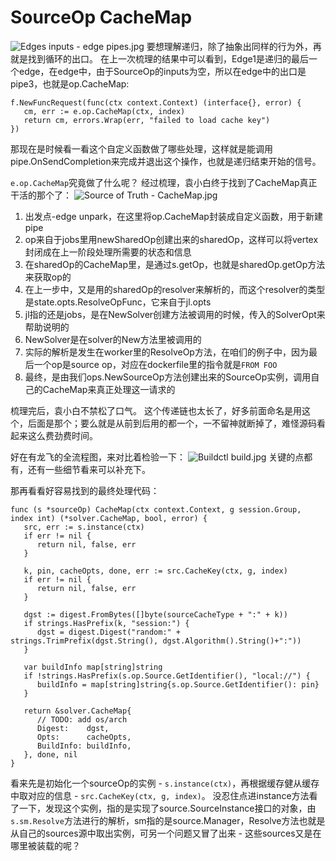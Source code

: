 # SourceOp CacheMap

![Edges inputs - edge pipes.jpg](https://p3-juejin.byteimg.com/tos-cn-i-k3u1fbpfcp/79d721bfe25541babceaf284b3a9c505~tplv-k3u1fbpfcp-watermark.image?)
要想理解递归，除了抽象出同样的行为外，再就是找到循环的出口。
在上一次梳理的结果中可以看到，Edge1是递归的最后一个edge，在edge中，由于SourceOp的inputs为空，所以在edge中的出口是pipe3，也就是op.CacheMap:
```golang
f.NewFuncRequest(func(ctx context.Context) (interface{}, error) {
   cm, err := e.op.CacheMap(ctx, index)
   return cm, errors.Wrap(err, "failed to load cache key")
})
```

那现在是时候看一看这个自定义函数做了哪些处理，这样就是能调用pipe.OnSendCompletion来完成并退出这个操作，也就是递归结束开始的信号。

`e.op.CacheMap`究竟做了什么呢？
经过梳理，袁小白终于找到了CacheMap真正干活的那个了：
![Source of Truth - CacheMap.jpg](https://p6-juejin.byteimg.com/tos-cn-i-k3u1fbpfcp/5c688cbdebd04160b8888004b26738af~tplv-k3u1fbpfcp-watermark.image?)

1. 出发点-edge unpark，在这里将op.CacheMap封装成自定义函数，用于新建pipe
2. op来自于jobs里用newSharedOp创建出来的sharedOp，这样可以将vertex封闭成在上一阶段处理所需要的状态和信息
3. 在sharedOp的CacheMap里，是通过s.getOp，也就是sharedOp.getOp方法来获取op的
4. 在上一步中，又是用的sharedOp的resolver来解析的，而这个resolver的类型是state.opts.ResolveOpFunc，它来自于jl.opts
5. jl指的还是jobs，是在NewSolver创建方法被调用的时候，传入的SolverOpt来帮助说明的
6. NewSolver是在solver的New方法里被调用的
7. 实际的解析是发生在worker里的ResolveOp方法，在咱们的例子中，因为最后一个op是source op，对应在dockerfile里的指令就是`FROM FOO`
8. 最终，是由我们ops.NewSourceOp方法创建出来的SourceOp实例，调用自己的CacheMap来真正处理这一请求的

梳理完后，袁小白不禁松了口气。
这个传递链也太长了，好多前面命名是用这个，后面是那个；要么就是从前到后用的都一个，一不留神就断掉了，难怪源码看起来这么费劲费时间。

好在有龙飞的全流程图，来对比着检验一下：
![Buildctl build.jpg](https://p9-juejin.byteimg.com/tos-cn-i-k3u1fbpfcp/2486b86b483a4242b6cf4f01cc341b4b~tplv-k3u1fbpfcp-watermark.image?)
关键的点都有，还有一些细节看来可以补充下。

那再看看好容易找到的最终处理代码：
```golang
func (s *sourceOp) CacheMap(ctx context.Context, g session.Group, index int) (*solver.CacheMap, bool, error) {
   src, err := s.instance(ctx)
   if err != nil {
      return nil, false, err
   }

   k, pin, cacheOpts, done, err := src.CacheKey(ctx, g, index)
   if err != nil {
      return nil, false, err
   }

   dgst := digest.FromBytes([]byte(sourceCacheType + ":" + k))
   if strings.HasPrefix(k, "session:") {
      dgst = digest.Digest("random:" + strings.TrimPrefix(dgst.String(), dgst.Algorithm().String()+":"))
   }

   var buildInfo map[string]string
   if !strings.HasPrefix(s.op.Source.GetIdentifier(), "local://") {
      buildInfo = map[string]string{s.op.Source.GetIdentifier(): pin}
   }

   return &solver.CacheMap{
      // TODO: add os/arch
      Digest:    dgst,
      Opts:      cacheOpts,
      BuildInfo: buildInfo,
   }, done, nil
}
```
看来先是初始化一个sourceOp的实例 - `s.instance(ctx)`，再根据缓存健从缓存中取对应的信息 - `src.CacheKey(ctx, g, index)`。
没忍住点进instance方法看了一下，发现这个实例，指的是实现了source.SourceInstance接口的对象，由`s.sm.Resolve`方法进行的解析，sm指的是source.Manager，Resolve方法也就是从自己的sources源中取出实例，可另一个问题又冒了出来 - 这些sources又是在哪里被装载的呢？
